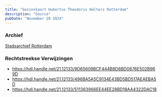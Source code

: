 ```yaml
---
title: "Gezinskaart Hubertus Theodorus Walters Rotterdam"
description: "Source"
pubDate: "November 20 2024"
---
```


### Archief
[Stadsarchief Rotterdam](https://stadsarchief.rotterdam.nl/)

### Rechtstreekse Verwijzingen
- https://hdl.handle.net/21.12133/9D65609BCF444B8D8BD0876E502B969D
- https://hdl.handle.net/21.12133/496BA5A5C9134E43BD5BD517AEAEBA5D
- https://hdl.handle.net/21.12133/511363966EE44EE28BD18AA4322DAC18